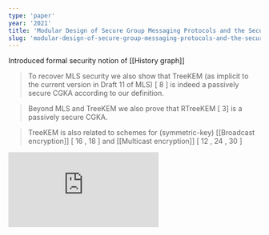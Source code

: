 ```yaml
---
type: 'paper'
year: '2021'
title: 'Modular Design of Secure Group Messaging Protocols and the Security of MLS'
slug: 'modular-design-of-secure-group-messaging-protocols-and-the-security-of-mls'
---
```


Introduced formal security notion of [[History graph]] 

> To recover MLS security we also show that TreeKEM (as implicit to the current version in Draft 11 of MLS) [ 8 ] is indeed a passively secure CGKA according to our definition.

> Beyond MLS and TreeKEM we also prove that RTreeKEM [ 3] is a passively secure CGKA.

> TreeKEM is also related to schemes for (symmetric-key) [[Broadcast encryption]] [ 16 , 18 ] and [[Multicast encryption]] [ 12 , 24 , 30 ]


![](https://static.meri.garden/1d87dca0cc53740de81d809b37ef9ac8.pdf)